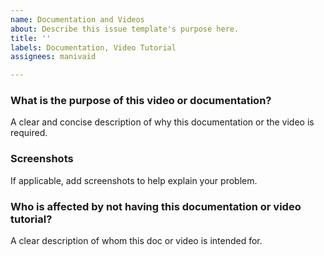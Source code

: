 ```yaml
---
name: Documentation and Videos
about: Describe this issue template's purpose here.
title: ''
labels: Documentation, Video Tutorial
assignees: manivaid

---
```


### What is the purpose of this video or documentation?

A clear and concise description of why this documentation or the video is required.

### Screenshots

If applicable, add screenshots to help explain your problem.

### Who is affected by not having this documentation or video tutorial?

A clear description of whom this doc or video is intended for.
